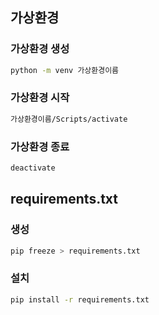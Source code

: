 ## 가상환경

### 가상환경 생성

```bash
python -m venv 가상환경이름
```

### 가상환경 시작

```bash
가상환경이름/Scripts/activate
```

### 가상환경 종료

```bash
deactivate
```

## requirements.txt

### 생성

```bash
pip freeze > requirements.txt
```

### 설치

```bash
pip install -r requirements.txt
```


